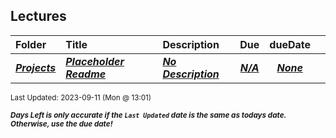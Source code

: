 ## Lectures

| Folder | Title | Description | Due | dueDate |  |
|:------|:------|:------|:-----:|:-----:|-----|
| ***<a href="https://github.com/rugbyprof/5143-Operating-Systems/tree/master/Lectures/Projects">Projects</a>*** | ***<a href="https://github.com/rugbyprof/5143-Operating-Systems/tree/master/Lectures/Projects"> Placeholder Readme </a>*** | ***<a href="https://github.com/rugbyprof/5143-Operating-Systems/tree/master/Lectures/Projects"> No Description</a>*** | ***<a href="https://github.com/rugbyprof/5143-Operating-Systems/tree/master/Lectures/Projects">N/A</a>*** | ***<a href="https://github.com/rugbyprof/5143-Operating-Systems/tree/master/Lectures/Projects">None</a>*** |  |

<sup>Last Updated: 2023-09-11 (Mon @ 13:01)</sup> 

<sup>***Days Left is only accurate if the `Last Updated` date is the same as todays date. Otherwise, use the due date!***</sup> 
